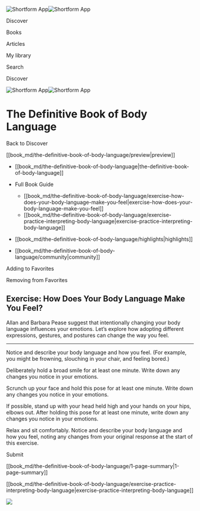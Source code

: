 ![Shortform App](/img/logo.36a2399e.svg)![Shortform App](/img/logo-dark.70c1b072.svg)

Discover

Books

Articles

My library

Search

Discover

![Shortform App](/img/logo.36a2399e.svg)![Shortform App](/img/logo-dark.70c1b072.svg)

# The Definitive Book of Body Language

Back to Discover

[[book_md/the-definitive-book-of-body-language/preview|preview]]

  * [[book_md/the-definitive-book-of-body-language|the-definitive-book-of-body-language]]
  * Full Book Guide

    * [[book_md/the-definitive-book-of-body-language/exercise-how-does-your-body-language-make-you-feel|exercise-how-does-your-body-language-make-you-feel]]
    * [[book_md/the-definitive-book-of-body-language/exercise-practice-interpreting-body-language|exercise-practice-interpreting-body-language]]
  * [[book_md/the-definitive-book-of-body-language/highlights|highlights]]
  * [[book_md/the-definitive-book-of-body-language/community|community]]



Adding to Favorites 

Removing from Favorites 

## Exercise: How Does Your Body Language Make You Feel?

Allan and Barbara Pease suggest that intentionally changing your body language influences your emotions. Let’s explore how adopting different expressions, gestures, and postures can change the way you feel.

* * *

Notice and describe your body language and how you feel. (For example, you might be frowning, slouching in your chair, and feeling bored.)

Deliberately hold a broad smile for at least one minute. Write down any changes you notice in your emotions.

Scrunch up your face and hold this pose for at least one minute. Write down any changes you notice in your emotions.

If possible, stand up with your head held high and your hands on your hips, elbows out. After holding this pose for at least one minute, write down any changes you notice in your emotions.

Relax and sit comfortably. Notice and describe your body language and how you feel, noting any changes from your original response at the start of this exercise.

Submit 

[[book_md/the-definitive-book-of-body-language/1-page-summary|1-page-summary]]

[[book_md/the-definitive-book-of-body-language/exercise-practice-interpreting-body-language|exercise-practice-interpreting-body-language]]

![](https://bat.bing.com/action/0?ti=56018282&Ver=2&mid=64682e33-7855-4db2-b2c3-959843e97a2a&sid=1711133063fa11eebdec89a8b8ae3bbc&vid=171147a063fa11eea7440fcfeb230d96&vids=0&msclkid=N&pi=0&lg=en-US&sw=800&sh=600&sc=24&nwd=1&tl=Shortform%20%7C%20Book&p=https%3A%2F%2Fwww.shortform.com%2Fapp%2Fbook%2Fthe-definitive-book-of-body-language%2Fexercise-how-does-your-body-language-make-you-feel&r=&lt=294&evt=pageLoad&sv=1&rn=757799)
